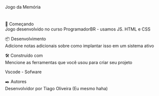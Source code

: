 Jogo da Memória
#

🚀 Começando <br>
Jogo desenvolvido no curso ProgramadorBR - usamos JS. HTML e CSS

📦 Desenvolvimento<br>
Adicione notas adicionais sobre como implantar isso em um sistema ativo

🛠️ Construído com<br>
Mencione as ferramentas que você usou para criar seu projeto

Vscode - Sofware<br>

✒️ Autores<br>
Desenvolvidor por Tiago Oliveira (Eu mesmo haha)
